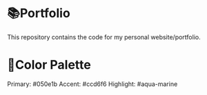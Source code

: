 # 📚Portfolio 
This repository contains the code for my personal website/portfolio.

# 🎨Color Palette
Primary: #050e1b 
Accent: #ccd6f6
Highlight: #aqua-marine
